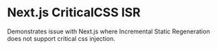# Next.js CriticalCSS ISR

Demonstrates issue with Next.js where Incremental Static Regeneration does not support critical css injection.